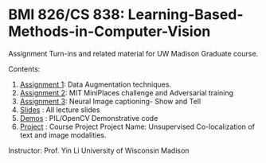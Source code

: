# BMI 826/CS 838: Learning-Based-Methods-in-Computer-Vision 


Assignment Turn-ins and related material for UW Madison Graduate course.

Contents: 

1. [Assignment 1](https://github.com/deepandas11/CS838/tree/master/Assignment1): Data Augmentation techniques.
2. [Assignment 2](https://github.com/deepandas11/CS838/tree/master/Assignment2): MIT MiniPlaces challenge and Adversarial training
3. [Assignment 3](https://github.com/deepandas11/Learning-Based-Methods-in-Computer-Vision/tree/master/Assignment3): Neural Image captioning- Show and Tell 
4. [Slides](https://github.com/deepandas11/CS838/tree/master/Slides) : All lecture slides
5. [Demos](https://github.com/deepandas11/CS838/tree/master/Demos) : PIL/OpenCV Demonstrative code
6. [Project](https://github.com/users/deepandas11/projects/1) : Course Project
Project Name: Unsupervised Co-localization of text and image modalities. 

Instructor: Prof. Yin Li
University of Wisconsin Madison
